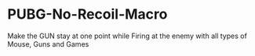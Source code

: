 # PUBG-No-Recoil-Macro
Make the GUN stay at one point while Firing at the enemy with all types of Mouse, Guns and Games

